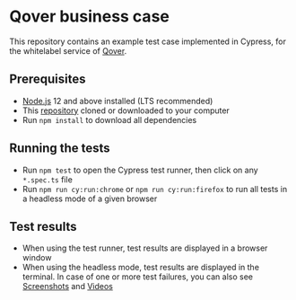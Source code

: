 # Qover business case

This repository contains an example test case implemented in Cypress, for the whitelabel service of [Qover](https://cover.com/).

## Prerequisites

- [Node.js](https://nodejs.org/en/) 12 and above installed (LTS recommended)
- This [repository](https://github.com/senovsky/qover) cloned or downloaded to your computer
- Run `npm install` to download all dependencies

## Running the tests

- Run `npm test` to open the Cypress test runner, then click on any `*.spec.ts` file
- Run `npm run cy:run:chrome` or `npm run cy:run:firefox` to run all tests in a headless mode of a given browser

## Test results

- When using the test runner, test results are displayed in a browser window
- When using the headless mode, test results are displayed in the terminal. In case of one or more test failures, you can also see [Screenshots](cypress/screenshots) and [Videos](cypress/videos)
